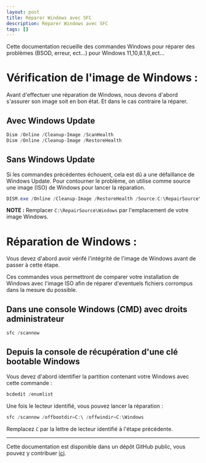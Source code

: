 ```yaml
---
layout: post
title: Réparer Windows avec SFC
description: Réparer Windows avec SFC
tags: []
---
```




Cette documentation recueille des commandes Windows pour réparer des problèmes (BSOD, erreur, ect...) pour Windows 11,10,8.1,8,ect...

# **Vérification de l'image de Windows :**

Avant d'effectuer une réparation de Windows, nous devons d'abord s'assurer son image soit en bon état. Et dans le cas contraire la réparer.

## Avec Windows Update

```powershell
Dism /Online /Cleanup-Image /ScanHealth
Dism /Online /Cleanup-Image /RestoreHealth
```

## Sans Windows Update

Si les commandes précédentes échouent, cela est dû a une défaillance de Windows Update.
Pour contourner le problème, on utilise comme source une image (ISO) de Windows pour lancer la réparation.

```powershell
DISM.exe /Online /Cleanup-Image /RestoreHealth /Source:C:\RepairSource\Windows /LimitAccess
```

**NOTE :** Remplacer ```C:\RepairSource\Windows``` par l'emplacement de votre image Windows.

# **Réparation de Windows :**

Vous devez d'abord avoir vérifé l'intégrité de l'image de Windows avant de passer à cette étape.

Ces commandes vous permettront de comparer votre installation de Windows avec l'image ISO afin de réparer d'eventuels fichiers corrompus dans la mesure du possible.

## Dans une console Windows (CMD) avec droits administrateur

```powershell
sfc /scannow
```

## Depuis la console de récupération d'une clé bootable Windows

Vous devez d'abord identifier la partition contenant votre Windows avec cette commande :

```powershell
bcdedit /enumlist
```

Une fois le lecteur identifié, vous pouvez lancer la réparation :

```powershell
sfc /scannow /offbootdir=C:\ /offwindir=C:\Windows
```

Remplacez `C` par la lettre de lecteur identifié à l'étape précédente.

---

Cette documentation est disponible dans un dépôt GitHub public, vous pouvez y contribuer [ici](https://github.com/louino2478/tuto/tree/master/_posts).
